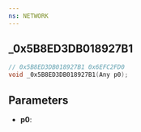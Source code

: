 ```yaml
---
ns: NETWORK
---
```

## _0x5B8ED3DB018927B1

```c
// 0x5B8ED3DB018927B1 0x6EFC2FD0
void _0x5B8ED3DB018927B1(Any p0);
```


## Parameters
* **p0**: 

